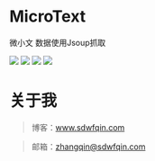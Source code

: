 # MicroText

微小文
数据使用Jsoup抓取

![](http://7xvtvi.com1.z0.glb.clouddn.com/MicroText%20%281%29.png)
![](http://7xvtvi.com1.z0.glb.clouddn.com/MicroText%20%282%29.png)
![](http://7xvtvi.com1.z0.glb.clouddn.com/MicroText%20%283%29.png)
![](http://7xvtvi.com1.z0.glb.clouddn.com/MicroText%20%284%29.png)

# 关于我

> 博客：www.sdwfqin.com

> 邮箱：zhangqin@sdwfqin.com
